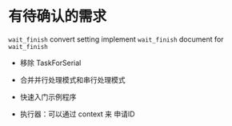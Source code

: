 # 有待确认的需求

`wait_finish` convert setting
    implement `wait_finish` 
    document for `wait_finish` 
- 移除 TaskForSerial
- 合并并行处理模式和串行处理模式

- 快速入门示例程序
- 执行器：可以通过 context 来 申请ID
  


